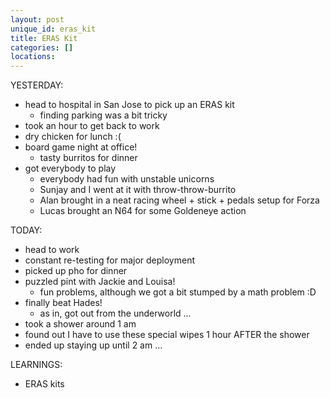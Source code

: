 ```yaml
---
layout: post
unique_id: eras_kit
title: ERAS Kit
categories: []
locations: 
---
```


YESTERDAY:
* head to hospital in San Jose to pick up an ERAS kit
  * finding parking was a bit tricky
* took an hour to get back to work
* dry chicken for lunch :(
* board game night at office!
  * tasty burritos for dinner
* got everybody to play
  * everybody had fun with unstable unicorns
  * Sunjay and I went at it with throw-throw-burrito
  * Alan brought in a neat racing wheel + stick + pedals setup for Forza
  * Lucas brought an N64 for some Goldeneye action

TODAY:
* head to work
* constant re-testing for major deployment
* picked up pho for dinner
* puzzled pint with Jackie and Louisa!
  * fun problems, although we got a bit stumped by a math problem :D
* finally beat Hades!
  * as in, got out from the underworld ...
* took a shower around 1 am
* found out I have to use these special wipes 1 hour AFTER the shower
* ended up staying up until 2 am ...

LEARNINGS:
* ERAS kits
